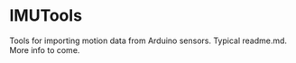 # IMUTools
Tools for importing motion data from Arduino sensors.
Typical readme.md. More info to come.

